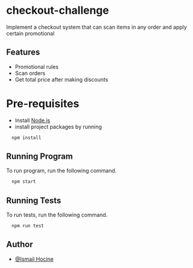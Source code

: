 # checkout-challenge

Implement a checkout system that can scan items in any order and apply certain promotional

## Features

- Promotional rules
- Scan orders
- Get total price after making discounts

# Pre-requisites

- Install [Node.js](https://nodejs.org/en/)
- install project packages by running

```bash
  npm install
```

## Running Program

To run program, run the following command.

```bash
  npm start
```

## Running Tests

To run tests, run the following command.

```bash
  npm run test
```

## Author

- [@Ismail Hocine](https://github.com/hocineismail)
